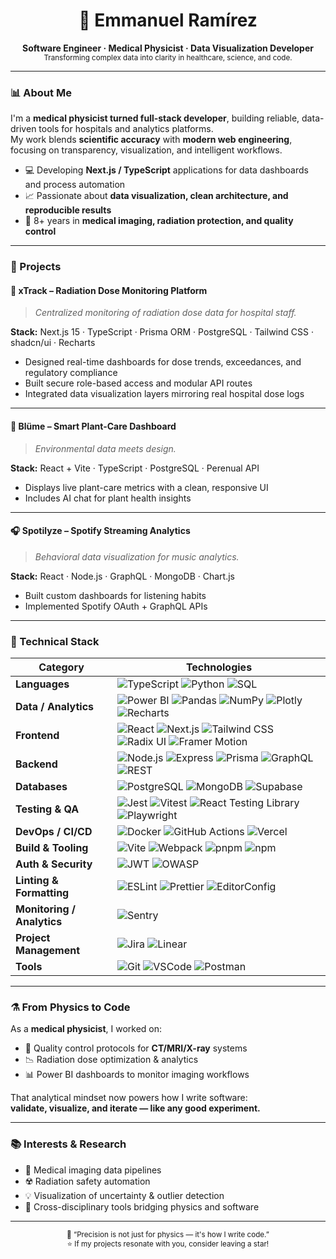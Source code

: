<!-- 🌌 GitHub Profile README – Physicist/Data Scientist Look -->

<h1 align="center">🧠 Emmanuel Ramírez</h1>
<p align="center">
  <b>Software Engineer · Medical Physicist · Data Visualization Developer</b><br>
  <sub>Transforming complex data into clarity in healthcare, science, and code.</sub>
</p>

---

### 📊 About Me

I'm a **medical physicist turned full-stack developer**, building reliable, data-driven tools for hospitals and analytics platforms.  
My work blends **scientific accuracy** with **modern web engineering**, focusing on transparency, visualization, and intelligent workflows.

- 💻 Developing **Next.js / TypeScript** applications for data dashboards and process automation  
- 📈 Passionate about **data visualization, clean architecture, and reproducible results**
- 🩻 8+ years in **medical imaging, radiation protection, and quality control**  

---

### 🧪 Projects

#### 🩻 **xTrack – Radiation Dose Monitoring Platform**
> *Centralized monitoring of radiation dose data for hospital staff.*

**Stack:** Next.js 15 · TypeScript · Prisma ORM · PostgreSQL · Tailwind CSS · shadcn/ui · Recharts  
- Designed real-time dashboards for dose trends, exceedances, and regulatory compliance  
- Built secure role-based access and modular API routes  
- Integrated data visualization layers mirroring real hospital dose logs  

---

#### 🌱 **Blüme – Smart Plant-Care Dashboard**  
> *Environmental data meets design.*

**Stack:** React + Vite · TypeScript · PostgreSQL · Perenual API  
- Displays live plant-care metrics with a clean, responsive UI  
- Includes AI chat for plant health insights  

---

#### 🎧 **Spotilyze – Spotify Streaming Analytics**  
> *Behavioral data visualization for music analytics.*

**Stack:** React · Node.js · GraphQL · MongoDB · Chart.js  
- Built custom dashboards for listening habits  
- Implemented Spotify OAuth + GraphQL APIs  

---

### 🧠 Technical Stack

| Category | Technologies |
|-----------|---------------|
| **Languages** | ![TypeScript](https://img.shields.io/badge/TypeScript-3178C6?logo=typescript&logoColor=white) ![Python](https://img.shields.io/badge/Python-3776AB?logo=python&logoColor=white) ![SQL](https://img.shields.io/badge/SQL-003B57?logo=postgresql&logoColor=white) |
| **Data / Analytics** | ![Power BI](https://img.shields.io/badge/Power_BI-F2C811?logo=powerbi&logoColor=black) ![Pandas](https://img.shields.io/badge/Pandas-150458?logo=pandas&logoColor=white) ![NumPy](https://img.shields.io/badge/NumPy-013243?logo=numpy&logoColor=white) ![Plotly](https://img.shields.io/badge/Plotly-3F4F75?logo=plotly&logoColor=white) ![Recharts](https://img.shields.io/badge/Recharts-FF6384?logo=chartdotjs&logoColor=white) |
| **Frontend** | ![React](https://img.shields.io/badge/React-20232A?logo=react&logoColor=61DAFB) ![Next.js](https://img.shields.io/badge/Next.js-000000?logo=nextdotjs) ![Tailwind CSS](https://img.shields.io/badge/Tailwind-38B2AC?logo=tailwindcss&logoColor=white) ![Radix UI](https://img.shields.io/badge/Radix_UI-111111?logo=radixui&logoColor=white) ![Framer Motion](https://img.shields.io/badge/Framer_Motion-0055FF?logo=framer&logoColor=white) |
| **Backend** | ![Node.js](https://img.shields.io/badge/Node.js-43853D?logo=node.js&logoColor=white) ![Express](https://img.shields.io/badge/Express-000000?logo=express&logoColor=white) ![Prisma](https://img.shields.io/badge/Prisma-2D3748?logo=prisma&logoColor=white) ![GraphQL](https://img.shields.io/badge/GraphQL-E434AA?logo=graphql&logoColor=white) ![REST](https://img.shields.io/badge/REST-02569B?logo=icloud&logoColor=white) |
| **Databases** | ![PostgreSQL](https://img.shields.io/badge/PostgreSQL-336791?logo=postgresql&logoColor=white) ![MongoDB](https://img.shields.io/badge/MongoDB-4EA94B?logo=mongodb&logoColor=white) ![Supabase](https://img.shields.io/badge/Supabase-181818?logo=supabase&logoColor=3ECF8E) |
| **Testing & QA** | ![Jest](https://img.shields.io/badge/Jest-C21325?logo=jest&logoColor=white) ![Vitest](https://img.shields.io/badge/Vitest-6E9F18?logo=vitest&logoColor=white) ![React Testing Library](https://img.shields.io/badge/Testing_Library-E33332?logo=testing-library&logoColor=white) ![Playwright](https://img.shields.io/badge/Playwright-2EAD33?logo=playwright&logoColor=white) |
| **DevOps / CI/CD** | ![Docker](https://img.shields.io/badge/Docker-2496ED?logo=docker&logoColor=white) ![GitHub Actions](https://img.shields.io/badge/GitHub_Actions-2671E5?logo=githubactions&logoColor=white) ![Vercel](https://img.shields.io/badge/Vercel-000000?logo=vercel&logoColor=white) |
| **Build & Tooling** | ![Vite](https://img.shields.io/badge/Vite-646CFF?logo=vite&logoColor=white) ![Webpack](https://img.shields.io/badge/Webpack-1C78C0?logo=webpack&logoColor=white) ![pnpm](https://img.shields.io/badge/pnpm-F69220?logo=pnpm&logoColor=white) ![npm](https://img.shields.io/badge/npm-CB0000?logo=npm&logoColor=white) |
| **Auth & Security** | ![JWT](https://img.shields.io/badge/JWT-000000?logo=jsonwebtokens&logoColor=white) ![OWASP](https://img.shields.io/badge/OWASP-000000?logo=owasp&logoColor=white) |
| **Linting & Formatting** | ![ESLint](https://img.shields.io/badge/ESLint-4B32C3?logo=eslint&logoColor=white) ![Prettier](https://img.shields.io/badge/Prettier-F7B93E?logo=prettier&logoColor=black) ![EditorConfig](https://img.shields.io/badge/EditorConfig-FEFEFE?logo=editorconfig&logoColor=000) |
| **Monitoring / Analytics** | ![Sentry](https://img.shields.io/badge/Sentry-362D59?logo=sentry&logoColor=white) |
| **Project Management** | ![Jira](https://img.shields.io/badge/Jira-0052CC?logo=jira&logoColor=white) ![Linear](https://img.shields.io/badge/Linear-5E6AD2?logo=linear&logoColor=white) |
| **Tools** | ![Git](https://img.shields.io/badge/Git-F05032?logo=git&logoColor=white) ![VSCode](https://img.shields.io/badge/VSCode-0078D4?logo=visualstudiocode&logoColor=white) ![Postman](https://img.shields.io/badge/Postman-FF6C37?logo=postman&logoColor=white) |


---

### ⚗️ From Physics to Code

As a **medical physicist**, I worked on:
- 🧾 Quality control protocols for **CT/MRI/X-ray** systems  
- 📉 Radiation dose optimization & analytics  
- 📊 Power BI dashboards to monitor imaging workflows  

That analytical mindset now powers how I write software:  
**validate, visualize, and iterate — like any good experiment.**

---

### 📚 Interests & Research

- 🧬 Medical imaging data pipelines  
- ☢️ Radiation safety automation  
- 💡 Visualization of uncertainty & outlier detection  
- 🧩 Cross-disciplinary tools bridging physics and software  

---

<p align="center">
  <sub>🔭 “Precision is not just for physics — it's how I write code.”</sub><br>
  <sub>⭐ If my projects resonate with you, consider leaving a star!</sub>
</p>
